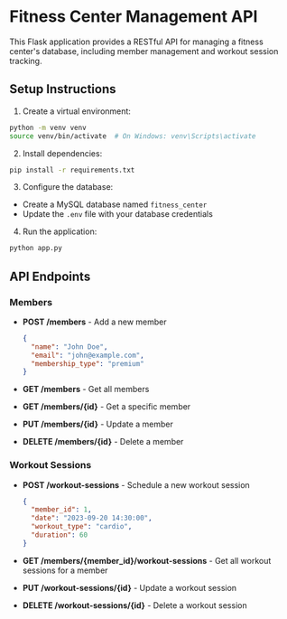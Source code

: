 # Fitness Center Management API

This Flask application provides a RESTful API for managing a fitness center's database, including member management and workout session tracking.

## Setup Instructions

1. Create a virtual environment:
```bash
python -m venv venv
source venv/bin/activate  # On Windows: venv\Scripts\activate
```

2. Install dependencies:
```bash
pip install -r requirements.txt
```

3. Configure the database:
- Create a MySQL database named `fitness_center`
- Update the `.env` file with your database credentials

4. Run the application:
```bash
python app.py
```

## API Endpoints

### Members

- **POST /members** - Add a new member
  ```json
  {
    "name": "John Doe",
    "email": "john@example.com",
    "membership_type": "premium"
  }
  ```

- **GET /members** - Get all members
- **GET /members/{id}** - Get a specific member
- **PUT /members/{id}** - Update a member
- **DELETE /members/{id}** - Delete a member

### Workout Sessions

- **POST /workout-sessions** - Schedule a new workout session
  ```json
  {
    "member_id": 1,
    "date": "2023-09-20 14:30:00",
    "workout_type": "cardio",
    "duration": 60
  }
  ```

- **GET /members/{member_id}/workout-sessions** - Get all workout sessions for a member
- **PUT /workout-sessions/{id}** - Update a workout session
- **DELETE /workout-sessions/{id}** - Delete a workout session
